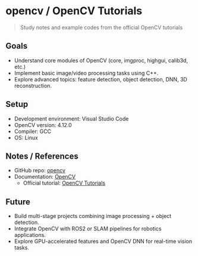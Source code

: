 # opencv / OpenCV Tutorials

> Study notes and example codes from the official OpenCV tutorials

## Goals

- Understand core modules of OpenCV (core, imgproc, highgui, calib3d, etc.)
- Implement basic image/video processing tasks using C++.
- Explore advanced topics: feature detection, object detection, DNN, 3D reconstruction.

## Setup

- Development environment: Visual Studio Code
- OpenCV version: 4.12.0
- Compiler: GCC
- OS: Linux

## Notes / References

- GitHub repo: [opencv](https://github.com/opencv/opencv)
- Documentation: [OpenCV](https://docs.opencv.org/4.x/)
  - Official tutorial: [OpenCV Tutorials](https://docs.opencv.org/4.x/d9/df8/tutorial_root.html)

## Future

- Build multi-stage projects combining image processing + object detection.
- Integrate OpenCV with ROS2 or SLAM pipelines for robotics applications.
- Explore GPU-accelerated features and OpenCV DNN for real-time vision tasks.

